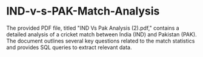 # IND-v-s-PAK-Match-Analysis
The provided PDF file, titled "IND Vs Pak Analysis (2).pdf," contains a detailed analysis of a cricket match between India (IND) and Pakistan (PAK). The document outlines several key questions related to the match statistics and provides SQL queries to extract relevant data.
